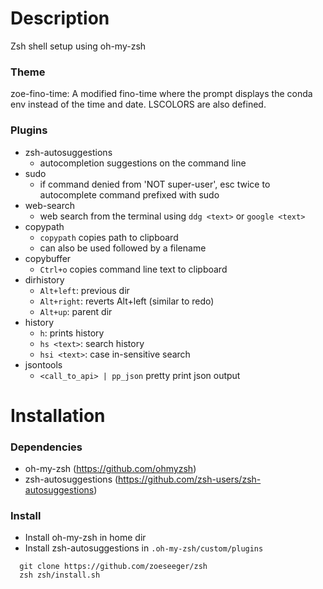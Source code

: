 # Description
Zsh shell setup using oh-my-zsh

### Theme
zoe-fino-time: A modified fino-time where the prompt displays the conda env instead of the time and date. 
LSCOLORS are also defined. 

### Plugins

- zsh-autosuggestions
  - autocompletion suggestions on the command line
- sudo 
  - if command denied from 'NOT super-user', esc twice to autocomplete command prefixed with sudo   
- web-search
  - web search from the terminal using `ddg <text>` or `google <text>` 
- copypath
  - `copypath` copies path to clipboard
  - can also be used followed by a filename 
- copybuffer
  - `Ctrl+o` copies command line text to clipboard
- dirhistory
  - `Alt+left`: previous dir
  - `Alt+right`: reverts Alt+left (similar to redo)
  - `Alt+up`: parent dir
- history
  - `h`: prints history
  - `hs <text>`: search history
  - `hsi <text>`: case in-sensitive search
- jsontools
  - `<call_to_api> | pp_json` pretty print json output

# Installation

### Dependencies

- oh-my-zsh (https://github.com/ohmyzsh)
- zsh-autosuggestions (https://github.com/zsh-users/zsh-autosuggestions)

### Install

- Install oh-my-zsh in home dir
- Install zsh-autosuggestions in `.oh-my-zsh/custom/plugins`
```
  git clone https://github.com/zoeseeger/zsh    
  zsh zsh/install.sh
```
